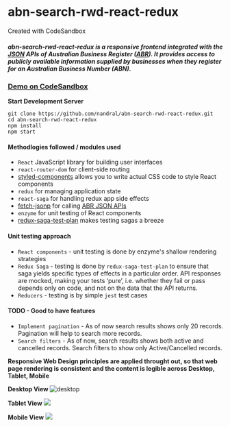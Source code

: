 # abn-search-rwd-react-redux
Created with CodeSandbox

##### abn-search-rwd-react-redux is a responsive frontend integrated with the [JSON](https://abr.business.gov.au/json/) APIs of Australian Business Register ([ABR](https://abr.business.gov.au/)). It provides access to publicly available information supplied by businesses when they register for an Australian Business Number (ABN).

### [Demo on CodeSandbox](https://ll29r2qqvq.codesandbox.io/)

**Start Development Server**
```
git clone https://github.com/nandral/abn-search-rwd-react-redux.git
cd abn-search-rwd-react-redux
npm install
npm start
```

#### Methodlogies followed / modules used

* `React`  JavaScript library for building user interfaces
* `react-router-dom` for client-side routing
* [styled-components](https://www.styled-components.com/) allows you to write actual CSS code to style React components
* `redux` for managing application state
* `react-saga` for handling redux app side effects
* [fetch-jsonp](https://www.npmjs.com/package/fetch-jsonp) for calling [ABR JSON APIs](https://abr.business.gov.au/json/) 
* `enzyme` for unit testing of React components
* [redux-saga-test-plan](https://www.npmjs.com/package/redux-saga-test-plan) makes testing sagas a breeze

#### Unit testing approach
* `React components` - unit testing is done by enzyme's shallow rendering strategies
* `Redux Saga` - testing is done by `redux-saga-test-plan` to ensure that saga yields specific types of effects in a particular order. API responses are mocked, making your tests ‘pure’, i.e. whether they fail or pass depends only on code, and not on the data that the API returns.
* `Reducers` - testing is by simple `jest` test cases

#### TODO - Good to have features
* `Implement pagination` - As of now search results shows only 20 records. Pagination will help to search more records.
* `Search filters` - As of now, search results shows both active and cancelled records. Search filters to show only Active/Cancelled records.

**Responsive Web Design principles are applied throught out, so that web page rendering is consistent and the content is legible across Desktop, Tablet, Mobile**

**Desktop View**
![desktop](https://lh3.googleusercontent.com/V6ODY8vImcca7IN1FsLbjKudj_Smjx5503c448Qqame22IIPzAX2hJRN--171bMTXqlzJFl4xvnXQZAxW0c94jG2zODO9HELx8JHN-rykg02MVUHKSUlA28b6A1LsJUOLmWUdZuCOiXjEzsbeLZq0vtrhCzKtwaTPma3uB3E8TuIyCpMNuXT5Wv5vT8v_7kA1aN19W84lISJH6UCTiQT29eHhcwq4dohyU8aRWFLqWBPFKiLl-uP8Q2GjThMQUBHK2C7kOcO2dkTHXDdRfDcyUIHnnUNyhWJ3xyu8QNIOph18Iy53gIkOMHJ4x0BRN1ZWnO9YuGCagv0GQiEn6qx12LaSBF7iBQgaBIjKaY_22XqZ2sZn_oiaxh4nBEDu2kBMb7F-vgk0baGcOPWku0VZWr55Z1b9Uzlu-Nwtn0VtUxHxIAFH2hC8SjQbH4C5vAQxDGWrWGnAx9Ws6LD05pj31_cQdge_Q-4M0J685OZPYstwTZwecb48qEl0hehR4q0hcNc1NtM829WLdxICXc2Vc_SfEVDFpEviiTpxRBjaVuoP853eY5M616PyNB4o8jSRGHNbqzrI0kKj9XxZgqeeFv84jwo3WtRn7iTMMqvkNsTVyMU8Q5RX1NLvRSSLkj3v4bIKP2jbX5hK-IO12dSKZua6RKi_SrcwM9KlQ7IlysGrPT01yw7LTR4TTgPdR9MtpWLpqZsTZENhk5adw=w2528-h1580-no)

**Tablet View**
![](https://lh3.googleusercontent.com/-I_ZuS51f5aSxXURsI1Th8C3lCjGlK4GU96yTynDZwGgSRJjUSbn4QArLm1XbB1NX85LeIKZKEf8CeR3JosN1jio8NNF3NwiFy8neDraUzV1gjK65h_Rvto2KyfOqfl7yPlTEA_3VYcQreZCmoUqouEXynuSA8hqdxXvNXLueAKnHcaGLUlLwe2dMyc-x4mdOv4Obbi9MNjd_dk07meJvbDFWyCPUgbhg0AR7K5BH4FLmdSaNPs_dRoGhdkebM6pZ3qVruvi96tzUJhWBWI-Oat_MqCmmT922XqrIHqTDupf_kz6BULz3nEs-gvDdV7AP6diipA5BKJ_kROcz2KmHrG8q01Gi22wIwyL7p4PivwLB89mpeXECmTTPgUBHyziSHT91SsoIjowhPP7yPbQaEAFq3T_ksZvtuVw1PFoGYQ7Ps6Ji4_X6DyRHAYPpnDs44RHefoNqfy_aYRRfUNHdbWxgSLYR7Jx441OhL50VoXYr1kVv3ihY0jo3-DuZ05yQS0DnZFPqBa-W0JHX--W2o4aQGzQS-uoNZJCrRy3fShia7Q-fXajn0UY3gvHD5iheTHlafcBADcYQTnaqjYUpDpFxku-usqja23UCrdR_9eihvddCdIoQHa7OQUMMEou0hWj_Y0uQCeuEZEBrzKqupxnpRhQijXIO8SUOSXmP8YLsPgU79X9vRvcjkC8WmSonVeXKr36-tvdNmgaww=w1604-h1460-no)

**Mobile View**
![](
https://lh3.googleusercontent.com/hgqnzIFGqvd3ZixaVHUECcNQp28IjwsMM-nf1Gv04a2FUVrZU2HDQLgyevgiBGCtfLEKux2nKHevt2GQWt8L9YPYtJGO2cE2hZ5x1Cq9srb7sxhTTaHkDaMqEmlsrRCWSsbCYc7iOTu_se0UikUz-05kpzkBHtXJOCV_UcZpgNj-zC3JxuaW79XcnKkVg3ACUDRPB96gRA8ckks_-SLeffiTj9y9qLWYSbuqS2bAGpxLvtJmwY-KtTzHFEmPReruCdZnOziMTjb0kRpGLrMhjZColsr0Gb6PuVntlwbxIOuwyRzhkpfaTdQsA9NO1EMhBn9EsLPiSK1lgZd8fuAe4U4mBu9dlOW6JABfnEOBv0mBhu1UFwU75Si4aQZ-Ux7eHo4B0R-_Nnve0DOMRJAt8Fzn4fr3SWPamHPn-vnFevYDs_TMUI67v7Kk1p4NW9xmLfMqWebDBHv9F9UNBlPQgNG1-VeqZR2XzyD8xWRmthYSSR66ynvGg-vaglDFGUp1iJkIdWM8i9ABX8eAEh_gy6sQCgz414C-hMWck7J27Ig6yIWYNrQL1Boh5p1VQ6BvhMEfo4NP_zwopMpvrAJnC_bcb6n-EJrQ_cymfhwYMUYHxrB5kCfFklOCO94D5SxazTCQ_eZH6iXXqvzYVLbwTx-Tsm2XVizQZLXd9-gUa7qVhbMI9u8_bC3fDgEkkdo0KUVo_vc70YxSwFFKzA=w844-h1430-no
)


